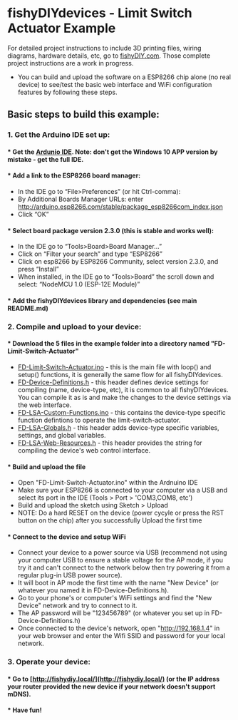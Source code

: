 # fishyDIYdevices - Limit Switch Actuator Example
For detailed project instructions to include 3D printing files, wiring diagrams, hardware details, etc, go to [fishyDIY.com](http://fishyDIY.com).  Those complete project instructions are a work in progress.  
* You can build and upload the software on a ESP8266 chip alone (no real device) to see/test the basic web interface and WiFi configuration features by following these steps.
## Basic steps to build this example:
### 1. Get the Arduino IDE set up:
#### * Get the [Ardunio IDE](https://www.arduino.cc/). Note: don't get the Windows 10 APP version by mistake - get the full IDE.
#### * Add a link to the ESP8266 board manager:	
  - In the IDE go to “File>Preferences” (or hit Ctrl-comma):
  - By Additional Boards Manager URLs: enter http://arduino.esp8266.com/stable/package_esp8266com_index.json
  - Click “OK”
#### * Select board package version 2.3.0 (this is stable and works well):
  - In the IDE go to “Tools>Board>Board Manager…”
  - Click on “Filter your search” and type “ESP8266”
  - Click on esp8266 by ESP8266 Community, select version 2.3.0, and press “Install”
  - When installed, in the IDE go to “Tools>Board” the scroll down and select: “NodeMCU 1.0 (ESP-12E Module)”
#### * Add the fishyDIYdevices library and dependencies (see main README.md)
### 2. Compile and upload to your device:
#### * Download the 5 files in the example folder into a directory named "FD-Limit-Switch-Actuator"
  - [FD-Limit-Switch-Actuator.ino](https://github.com/sefisher/fishyDIYdevices/blob/Main/examples/LimitSwitchActuator/FD-Limit-Switch-Actuator.ino) - this is the main file with loop() and setup() functions, it is generally the same flow for all fishyDIYdevices.
  - [FD-Device-Definitions.h](https://github.com/sefisher/fishyDIYdevices/blob/Main/examples/LimitSwitchActuator/FD-Device-Definitions.h) - this header defines device settings for compiling (name, device-type, etc), it is common to all fishyDIYdevices. You can compile it as is and make the changes to the device settings via the web interface.
  - [FD-LSA-Custom-Functions.ino](https://github.com/sefisher/fishyDIYdevices/blob/Main/examples/LimitSwitchActuator/FD-LSA-Custom-Functions.ino) - this contains the device-type specific function defintions to operate the limit-switch-actuator.
  - [FD-LSA-Globals.h](https://github.com/sefisher/fishyDIYdevices/blob/Main/examples/LimitSwitchActuator/FD-LSA-Globals.h) - this header adds device-type specific variables, settings, and global variables.
  - [FD-LSA-Web-Resources.h](https://github.com/sefisher/fishyDIYdevices/blob/Main/examples/LimitSwitchActuator/FD-LSA-Web-Resources.h) - this header provides the string for compiling the device's web control interface.
#### * Build and upload the file
  - Open "FD-Limit-Switch-Actuator.ino" within the Ardnuino IDE
  - Make sure your ESP8266 is connected to your computer via a USB and select its port in the IDE (Tools > Port > 'COM3,COM8, etc')
  - Build and upload the sketch using Sketch > Upload
  - NOTE: Do a hard RESET on the device (power cycyle or press the RST button on the chip) after you successfully Upload the first time
#### * Connect to the device and setup WiFi
  - Connect your device to a power source via USB (recommend not using your computer USB to ensure a stable voltage for the AP mode, if you try it and can't connect to the network below then try powering it from a regular plug-in USB power source).
  - It will boot in AP mode the first time with the name "New Device" (or whatever you named it in FD-Device-Definitions.h).
  - Go to your phone's or computer's WiFi settings and find the "New Device" network and try to connect to it.
  - The AP password will be "123456789" (or whatever you set up in FD-Device-Definitions.h)
  - Once connected to the device's network, open "http://192.168.1.4" in your web browser and enter the Wifi SSID and password for your local network.
### 3. Operate your device:
#### * Go to [http://fishydiy.local/](http://fishydiy.local/) (or the IP address your router provided the new device if your network doesn't support mDNS).
#### * Have fun!
  
